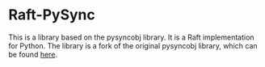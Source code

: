 # Raft-PySync

This is a library based on the pysyncobj library. It is a Raft implementation for Python. The library is a fork of the original pysyncobj library, which can be found [here](https://github.com/bakwc/PySyncObj/blob/master/pysyncobj/syncobj.py).
